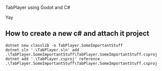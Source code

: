 TabPlayer using Godot and C#

Yay


## How to create a new c# and attach it project

```
dotnet new classlib -o TabPlayer.SomeImportantStuff
dotnet sln '.\TabPlayer.sln' add .\TabPlayer.SomeImportantStuff\TabPlayer.SomeImportantStuff.csproj
dotnet add '.\TabPlayer.csproj' reference .\TabPlayer.SomeImportantStuff\TabPlayer.SomeImportantStuff.csproj
```
